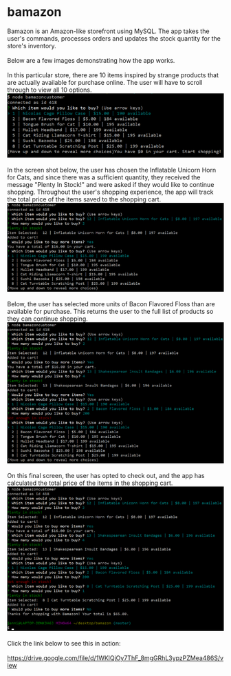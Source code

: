 # bamazon
Bamazon is an Amazon-like storefront using MySQL. The app takes the user's commands, processes orders and updates the stock quantity for the store's inventory.\
\
Below are a few images demonstrating how the app works.\
\
In this particular store, there are 10 items inspired by strange products that are actually available for purchase online. The user will have to scroll through to view all 10 options.\
![Bamazon Start](https://github.com/jenntuten/bamazon/blob/master/assets/images/displayitems.png)\
\
In the screen shot below, the user has chosen the Inflatable Unicorn Horn for Cats, and since there was a sufficient quantity, they received the message "Plenty In Stock!" and were asked if they would like to continue shopping. Throughout the user's shopping experience, the app will track the total price of the items saved to the shopping cart.\
![Bamazon Select](https://github.com/jenntuten/bamazon/blob/master/assets/images/continueshopping.png)\
\
Below, the user has selected more units of Bacon Flavored Floss than are available for purchase. This returns the user to the full list of products so they can continue shopping.\
![Bamazon Insufficient](https://github.com/jenntuten/bamazon/blob/master/assets/images/insufficientqty.png)\
\
On this final screen, the user has opted to check out, and the app has calculated the total price of the items in the shopping cart.\
![Bamazon Insufficient](https://github.com/jenntuten/bamazon/blob/master/assets/images/finalscreen.png)\
\
Click the link below to see this in action: \
\
https://drive.google.com/file/d/1WKlQjOy7ThF_8mgGRhL3ypzPZMea486S/view

